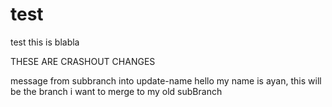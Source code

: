 # test

test
this is blabla

THESE ARE CRASHOUT CHANGES

message from subbranch into update-name
hello my name is ayan, this will be the branch i want to merge to my old subBranch